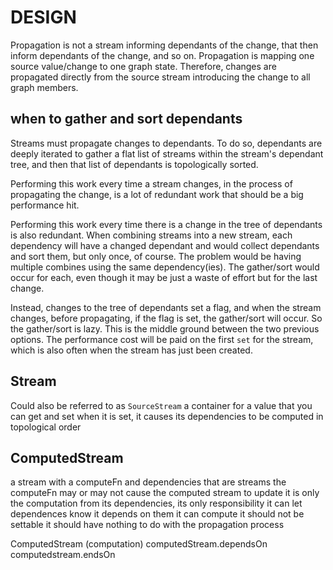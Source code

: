 # DESIGN

Propagation is not a stream informing dependants of the change, that then inform dependants of the change, and so on. Propagation is mapping one source value/change to one graph state.
Therefore, changes are propagated directly from the source stream introducing the change to all graph members.

## when to gather and sort dependants

Streams must propagate changes to dependants. To do so, dependants are deeply iterated to gather a flat list of streams within the stream's dependant tree, and then that list of dependants is topologically sorted.

Performing this work every time a stream changes, in the process of propagating the change, is a lot of redundant work that should be a big performance hit.

Performing this work every time there is a change in the tree of dependants is also redundant.
When combining streams into a new stream, each dependency will have a changed dependant and would collect dependants and sort them, but only once, of course.
The problem would be having multiple combines using the same dependency(ies).
The gather/sort would occur for each, even though it may be just a waste of effort but for the last change.

Instead, changes to the tree of dependants set a flag, and when the stream changes, before propagating, if the flag is set, the gather/sort will occur. So the gather/sort is lazy. This is the middle ground between the two previous options. The performance cost will be paid on the first `set` for the stream, which is also often when the stream has just been created.

## Stream

Could also be referred to as `SourceStream`
a container for a value that you can get and set
when it is set, it causes its dependencies to be computed in topological order

## ComputedStream

a stream with a computeFn and dependencies that are streams
the computeFn may or may not cause the computed stream to update
it is only the computation from its dependencies, its only responsibility
it can let dependences know it depends on them
it can compute
it should not be settable
it should have nothing to do with the propagation process

ComputedStream (computation)
computedStream.dependsOn
computedstream.endsOn
